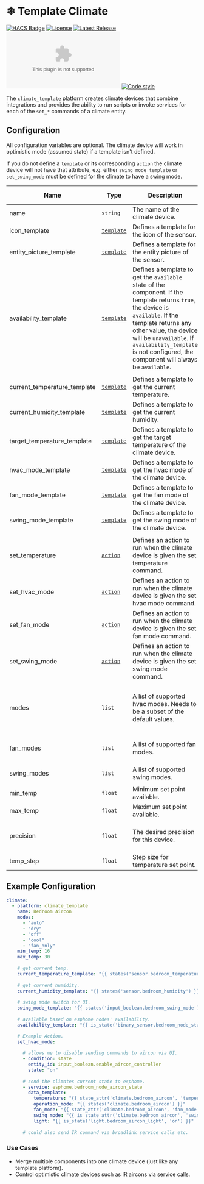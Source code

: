 # <span style="font-family: 'Segoe UI Emoji'">❄</span> Template Climate

[![HACS Badge](https://img.shields.io/badge/HACS-Custom-41BDF5.svg?style=for-the-badge)](https://github.com/hacs/integration)
[![License](https://img.shields.io/github/license/jcwillox/hass-template-climate?style=for-the-badge)](https://github.com/jcwillox/hass-template-climate/blob/main/LICENSE)
[![Latest Release](https://img.shields.io/github/v/release/jcwillox/hass-template-climate?style=for-the-badge)](https://github.com/jcwillox/hass-template-climate/releases)
[![Size](https://img.badgesize.io/https:/github.com/jcwillox/hass-template-climate/releases/latest/download/climate_template.zip?style=for-the-badge)](https://github.com/jcwillox/hass-template-climate/releases)
[![Code style](https://img.shields.io/badge/code%20style-black-000000.svg?style=for-the-badge)](https://github.com/psf/black)

The `climate_template` platform creates climate devices that combine integrations and provides the ability to run scripts or invoke services for each of the `set_*` commands of a climate entity.

## Configuration
All configuration variables are optional. The climate device will work in optimistic mode (assumed state) if a template isn't defined.

If you do not define a `template` or its corresponding `action` the climate device will not have that attribute, e.g. either `swing_mode_template` or `set_swing_mode` must be defined for the climate to have a swing mode.

| Name                         | Type                                                                      | Description                                                                                                                                                                                                                                                                                     | Default Value                                      |
|------------------------------|---------------------------------------------------------------------------|-------------------------------------------------------------------------------------------------------------------------------------------------------------------------------------------------------------------------------------------------------------------------------------------------|----------------------------------------------------|
| name                         | `string`                                                                  | The name of the climate device.                                                                                                                                                                                                                                                                 | "Template Climate"                                 |
| icon_template                | [`template`](https://www.home-assistant.io/docs/configuration/templating) | Defines a template for the icon of the sensor.                                                                                                                                                                                                                                                  |                                                    |
| entity_picture_template      | [`template`](https://www.home-assistant.io/docs/configuration/templating) | Defines a template for the entity picture of the sensor.                                                                                                                                                                                                                                        |                                                    |
| availability_template        | [`template`](https://www.home-assistant.io/docs/configuration/templating) | Defines a template to get the `available` state of the component. If the template returns `true`, the device is `available`. If the template returns any other value, the device will be `unavailable`. If `availability_template` is not configured, the component will always be `available`. | true                                               |
|                              |                                                                           |                                                                                                                                                                                                                                                                                                 |                                                    |
| current_temperature_template | [`template`](https://www.home-assistant.io/docs/configuration/templating) | Defines a template to get the current temperature.                                                                                                                                                                                                                                              |                                                    |
| current_humidity_template    | [`template`](https://www.home-assistant.io/docs/configuration/templating) | Defines a template to get the current humidity.                                                                                                                                                                                                                                                 |                                                    |
| target_temperature_template  | [`template`](https://www.home-assistant.io/docs/configuration/templating) | Defines a template to get the target temperature of the climate device.                                                                                                                                                                                                                         |                                                    |
| hvac_mode_template           | [`template`](https://www.home-assistant.io/docs/configuration/templating) | Defines a template to get the hvac mode of the climate device.                                                                                                                                                                                                                                  |                                                    |
| fan_mode_template            | [`template`](https://www.home-assistant.io/docs/configuration/templating) | Defines a template to get the fan mode of the climate device.                                                                                                                                                                                                                                   |                                                    |
| swing_mode_template          | [`template`](https://www.home-assistant.io/docs/configuration/templating) | Defines a template to get the swing mode of the climate device.                                                                                                                                                                                                                                 |                                                    |
|                              |                                                                           |                                                                                                                                                                                                                                                                                                 |                                                    |
| set_temperature              | [`action`](https://www.home-assistant.io/docs/scripts)                    | Defines an action to run when the climate device is given the set temperature command.                                                                                                                                                                                                          |                                                    |
| set_hvac_mode                | [`action`](https://www.home-assistant.io/docs/scripts)                    | Defines an action to run when the climate device is given the set hvac mode command.                                                                                                                                                                                                            |                                                    |
| set_fan_mode                 | [`action`](https://www.home-assistant.io/docs/scripts)                    | Defines an action to run when the climate device is given the set fan mode command.                                                                                                                                                                                                             |                                                    |
| set_swing_mode               | [`action`](https://www.home-assistant.io/docs/scripts)                    | Defines an action to run when the climate device is given the set swing mode command.                                                                                                                                                                                                           |                                                    |
|                              |                                                                           |                                                                                                                                                                                                                                                                                                 |                                                    |
| modes                        | `list`                                                                    | A list of supported hvac modes. Needs to be a subset of the default values.                                                                                                                                                                                                                     | ["auto", "off", "cool", "heat", "dry", "fan_only"] |
| fan_modes                    | `list`                                                                    | A list of supported fan modes.                                                                                                                                                                                                                                                                  | ["auto", "low", "medium", "high"]                  |
| swing_modes                  | `list`                                                                    | A list of supported swing modes.                                                                                                                                                                                                                                                                | ["on", "off"]                                      |
|                              |                                                                           |                                                                                                                                                                                                                                                                                                 |                                                    |
| min_temp                     | `float`                                                                   | Minimum set point available.                                                                                                                                                                                                                                                                    | 7                                                  |
| max_temp                     | `float`                                                                   | Maximum set point available.                                                                                                                                                                                                                                                                    | 35                                                 |
| precision                    | `float`                                                                   | The desired precision for this device.                                                                                                                                                                                                                                                          | 0.1 for Celsius and 1.0 for Fahrenheit.            |
| temp_step                    | `float`                                                                   | Step size for temperature set point.                                                                                                                                                                                                                                                            | 1                                                  |

<!-- 
| temperature_template (N/A)   | [`template`](https://www.home-assistant.io/docs/configuration/templating) | Defines a template to get the target temperature of the climate device.                                                                                                                                                                                                             |                                                    |
| humidity_template (N/A)      | [`template`](https://www.home-assistant.io/docs/configuration/templating) | Defines a template to get the target humidity of the climate device.                                                                                                                                                                                                                |                                                    |
| action_template (N/A)        | [`template`](https://www.home-assistant.io/docs/configuration/templating) | Defines a template to get the swing mode of the climate device.                                                                                                                                                                                                                     |                                                    |
| hvac_mode_template (N/A)     | [`template`](https://www.home-assistant.io/docs/configuration/templating) | Defines a template to get the swing mode of the climate device.                                                                                                                                                                                                                     |                                                    |
| fan_mode_template (N/A)      | [`template`](https://www.home-assistant.io/docs/configuration/templating) | Defines a template to get the swing mode of the climate device.                                                                                                                                                                                                                     |                                                    |

| set_humidity (N/A)           | [`action`](https://www.home-assistant.io/docs/scripts)                    | Defines an action to run when the climate device is given the set humidity command.                                                                                                                                                                                                 |                                                    |
-->

<!-- away_mode_state_template
aux_state_template
hold_state_template

temperature_low_state_template
temperature_high_state_template

set_preset_mode
set_aux_heat -->

## Example Configuration
```yaml
climate:
  - platform: climate_template
    name: Bedroom Aircon
    modes:
      - "auto"
      - "dry"
      - "off"
      - "cool"
      - "fan_only"
    min_temp: 16
    max_temp: 30
    
    # get current temp.
    current_temperature_template: "{{ states('sensor.bedroom_temperature') }}"  
    
    # get current humidity.
    current_humidity_template: "{{ states('sensor.bedroom_humidity') }}"
    
    # swing mode switch for UI.
    swing_mode_template: "{{ states('input_boolean.bedroom_swing_mode') }}"
    
    # available based on esphome nodes' availability.
    availability_template: "{{ is_state('binary_sensor.bedroom_node_status', 'on') }}"

    # Example Action.
    set_hvac_mode:
    
      # allows me to disable sending commands to aircon via UI.
      - condition: state  
        entity_id: input_boolean.enable_aircon_controller
        state: "on"
        
      # send the climates current state to esphome.
      - service: esphome.bedroom_node_aircon_state  
        data_template:
          temperature: "{{ state_attr('climate.bedroom_aircon', 'temperature') | int }}"
          operation_mode: "{{ states('climate.bedroom_aircon') }}"
          fan_mode: "{{ state_attr('climate.bedroom_aircon', 'fan_mode') }}"
          swing_mode: "{{ is_state_attr('climate.bedroom_aircon', 'swing_mode', 'on') }}"
          light: "{{ is_state('light.bedroom_aircon_light', 'on') }}"
          
      # could also send IR command via broadlink service calls etc.
```

### Use Cases
* Merge multiple components into one climate device (just like any template platform).
* Control optimistic climate devices such as IR aircons via service calls.

<!-- ## Planned Features
- Support all climate actions.
- Support all climate state options (e.g. action, away, hold). -->
